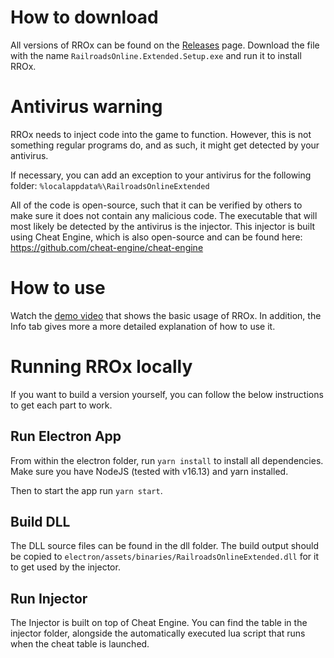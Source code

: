 # How to download

All versions of RROx can be found on the [Releases](https://github.com/tom-90/RROx/releases) page. Download the file with the name `RailroadsOnline.Extended.Setup.exe` and run it to install RROx.

# Antivirus warning

RROx needs to inject code into the game to function. However, this is not something regular programs do, and as such, it might get detected by your antivirus.

If necessary, you can add an exception to your antivirus for the following folder: `%localappdata%\RailroadsOnlineExtended`

All of the code is open-source, such that it can be verified by others to make sure it does not contain any malicious code. The executable that will most likely be detected by the antivirus is the injector. This injector is built using Cheat Engine, which is also open-source and can be found here: https://github.com/cheat-engine/cheat-engine

# How to use

Watch the [demo video](https://www.youtube.com/watch?v=Vvz0CANFxD0) that shows the basic usage of RROx. In addition, the Info tab gives more a more detailed explanation of how to use it.

# Running RROx locally

If you want to build a version yourself, you can follow the below instructions to get each part to work.

## Run Electron App

From within the electron folder, run `yarn install` to install all dependencies.
Make sure you have NodeJS (tested with v16.13) and yarn installed.

Then to start the app run `yarn start`.

## Build DLL

The DLL source files can be found in the dll folder. The build output should be copied to `electron/assets/binaries/RailroadsOnlineExtended.dll` for it to get used by the injector.

## Run Injector

The Injector is built on top of Cheat Engine. You can find the table in the injector folder, alongside the automatically executed lua script that runs when the cheat table is launched.